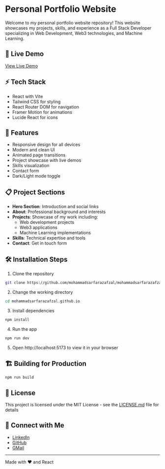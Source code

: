 # Personal Portfolio Website

Welcome to my personal portfolio website repository! This website showcases my projects, skills, and experience as a Full Stack Developer specializing in Web Development, Web3 technologies, and Machine Learning.

## 🚀 Live Demo
[View Live Demo](https://mohammadsarfarazafzal.github.io/)

## ⚡ Tech Stack
- React with Vite
- Tailwind CSS for styling
- React Router DOM for navigation
- Framer Motion for animations
- Lucide React for icons

## 🎯 Features
- Responsive design for all devices
- Modern and clean UI
- Animated page transitions
- Project showcase with live demos
- Skills visualization
- Contact form
- Dark/Light mode toggle

## 📋 Project Sections
- **Hero Section**: Introduction and social links
- **About**: Professional background and interests
- **Projects**: Showcase of my work including:
  - Web development projects
  - Web3 applications
  - Machine Learning implementations
- **Skills**: Technical expertise and tools
- **Contact**: Get in touch form

## 🛠️ Installation Steps
1. Clone the repository
```bash
git clone https://github.com/mohammadsarfarazafzal/mohammadsarfarazafzal.github.io.git
```

2. Change the working directory
```bash
cd mohammadsarfarazafzal.github.io
```

3. Install dependencies
```bash
npm install
```

4. Run the app
```bash
npm run dev
```

5. Open http://localhost:5173 to view it in your browser

## 🏗️ Building for Production
```bash
npm run build
```

## 📄 License
This project is licensed under the MIT License - see the [LICENSE.md](LICENSE.md) file for details

## 🤝 Connect with Me
- [LinkedIn](https://www.linkedin.com/in/mohammadsarfarazafzal/)
- [GitHub](https://github.com/mohammadsarfarazafzal/)
- [GMail](mohammadsarfarazafzal@gmail.com)

---
Made with ❤️ and React
